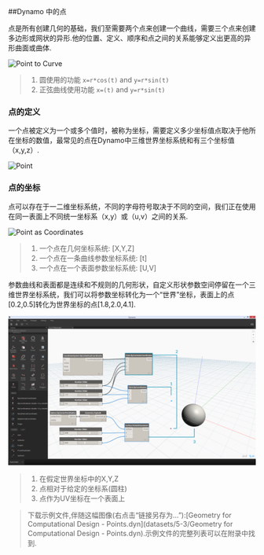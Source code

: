##Dynamo 中的点

点是所有创建几何的基础，我们至需要两个点来创建一个曲线，需要三个点来创建多边形或网状的异形.他的位置、定义、顺序和点之间的关系能够定义出更高的异形曲面或曲体.

![Point to Curve](images/5-3/PointsAsBuildingBlocks-1.png)
> 1. 圆使用的功能 ```x=r*cos(t)``` and ```y=r*sin(t)```
> 2. 正弦曲线使用功能 ```x=(t)``` and ```y=r*sin(t)```

### 点的定义

一个点被定义为一个或多个值时，被称为坐标，需要定义多少坐标值点取决于他所在坐标的数值，最常见的点在Dynamo中三维世界坐标系统和有三个坐标值（x,y,z）.

![Point](images/5-3/Point.png)

### 点的坐标

点可以存在于一二维坐标系统，不同的字母符号取决于不同的空间，我们正在使用在同一表面上不同统一坐标系（x,y）或（u,v）之间的关系.

![Point as Coordinates](images/5-3/Coordinates.png)
> 1. 一个点在几何坐标系统: [X,Y,Z]
> 2. 一个点在一条曲线参数坐标系统: [t]
> 3. 一个点在一个表面参数坐标系统: [U,V]


参数曲线和表面都是连续和不规则的几何形状，自定义形状参数空间停留在一个三维世界坐标系统，我们可以将参数坐标转化为一个“世界”坐标，表面上的点[0.2,0.5]转化为世界坐标的点[1.8,2.0,4.1].

![Points in Dynamo](images/5-3/Dynamo-Points.png)
> 1. 在假定世界坐标中的X,Y,Z
> 2. 点相对于给定的坐标系(圆柱)
> 3. 点作为UV坐标在一个表面上


>下载示例文件,伴随这幅图像(右点击“链接另存为…”):[Geometry for Computational Design - Points.dyn](datasets/5-3/Geometry for Computational Design - Points.dyn).示例文件的完整列表可以在附录中找到.







